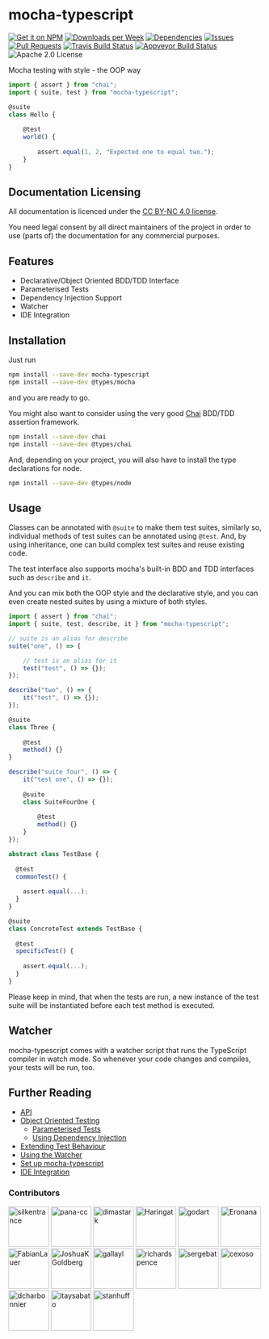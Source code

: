 # mocha-typescript

[![Get it on NPM](https://img.shields.io/npm/v/mocha-typescript.svg)](https://www.npmjs.com/package/mocha-typescript)
[![Downloads per Week](https://img.shields.io/npm/dw/mocha-typescript.svg)](https://www.npmjs.com/package/mocha-typescript)
[![Dependencies](https://img.shields.io/librariesio/github/pana-cc/mocha-typescript.svg)](https://libraries.io/npm/mocha-typescript)
[![Issues](https://img.shields.io/github/issues/pana-cc/mocha-typescript.svg)](https://github.com/pana-cc/mocha-typescript/issues)
[![Pull Requests](https://img.shields.io/github/issues-pr/pana-cc/mocha-typescript.svg)](https://github.com/pana-cc/mocha-typescript/pulls)
[![Travis Build Status](https://img.shields.io/travis/pana-cc/mocha-typescript/master.svg)](https://travis-ci.org/pana-cc/mocha-typescript)
[![Appveyor Build Status](https://img.shields.io/appveyor/ci/silkentrance/mocha-typescript.svg)](https://ci.appveyor.com/project/silkentrance/mocha-typescript)
![Apache 2.0 License](https://img.shields.io/npm/l/mocha-typescript.svg)

Mocha testing with style - the OOP way

```TypeScript
import { assert } from "chai";
import { suite, test } from "mocha-typescript";

@suite
class Hello {
  
    @test
    world() {
      
        assert.equal(1, 2, "Expected one to equal two.");
    }
}
```

## Documentation Licensing

All documentation is licenced under the [CC BY-NC 4.0 license](https://creativecommons.org/licenses/by-nc/4.0/).

You need legal consent by all direct maintainers of the project in order to use (parts of) the documentation for any 
commercial purposes.

## Features

- Declarative/Object Oriented BDD/TDD Interface
- Parameterised Tests
- Dependency Injection Support
- Watcher
- IDE Integration

## Installation

Just run

```bash
npm install --save-dev mocha-typescript
npm install --save-dev @types/mocha
```

and you are ready to go.

You might also want to consider using the very good [Chai](https://github.com/chaijs/chai) BDD/TDD assertion framework.

```bash
npm install --save-dev chai
npm install --save-dev @types/chai
```

And, depending on your project, you will also have to install the type declarations for node.

```bash
npm install --save-dev @types/node
```

## Usage

Classes can be annotated with ``@suite`` to make them test suites, similarly so, individual methods of test suites can
be annotated using ``@test``. And, by using inheritance, one can build complex test suites and reuse existing 
code.

The test interface also supports mocha's built-in BDD and TDD interfaces such as ``describe`` and ``it``. 

And you can mix both the OOP style and the declarative style, and you can even create nested suites by using a mixture
of both styles.

```TypeScript
import { assert } from "chai";
import { suite, test, describe, it } from "mocha-typescript";

// suite is an alias for describe
suite("one", () => {

    // test is an alias for it
    test("test", () => {});
});

describe("two", () => {
    it("test", () => {});
});

@suite
class Three {
  
    @test
    method() {}
}

describe("suite four", () => {
    it("test one", () => {});
    
    @suite
    class SuiteFourOne {
      
        @test
        method() {}
    }
});

abstract class TestBase {
  
  @test
  commonTest() {
    
    assert.equal(...);
  }
}

@suite
class ConcreteTest extends TestBase {
  
  @test
  specificTest() {
    
    assert.equal(...);
  }
}
```

Please keep in mind, that when the tests are run, a new instance of the test suite will be instantiated before each test
method is executed.

## Watcher

mocha-typescript comes with a watcher script that runs the TypeScript compiler in watch mode. So whenever your code 
changes and compiles, your tests will be run, too.

## Further Reading

 - [API](https://github.com/pana-cc/mocha-typescript/blob/master/docs/api.md)
 - [Object Oriented Testing](https://github.com/pana-cc/mocha-typescript/blob/master/docs/oop.md)
   - [Parameterised Tests](https://github.com/pana-cc/mocha-typescript/blob/master/docs/oop_params.md)
   - [Using Dependency Injection](https://github.com/pana-cc/mocha-typescript/blob/master/docs/di.md)
 - [Extending Test Behaviour](https://github.com/pana-cc/mocha-typescript/blob/master/docs/extendbehave.md)
 - [Using the Watcher](https://github.com/pana-cc/mocha-typescript/blob/master/docs/watcher.md)
 - [Set up mocha-typescript](https://github.com/pana-cc/mocha-typescript/blob/master/docs/setup.md)
 - [IDE Integration](https://github.com/pana-cc/mocha-typescript/blob/master/docs/ide.md)

### Contributors

[//]: contributor-faces
<a href="https://github.com/silkentrance"><img src="https://avatars3.githubusercontent.com/u/6068824?v=4" title="silkentrance" width="80" height="80"></a>
<a href="https://github.com/pana-cc"><img src="https://avatars2.githubusercontent.com/u/24751471?v=4" title="pana-cc" width="80" height="80"></a>
<a href="https://github.com/dimastark"><img src="https://avatars3.githubusercontent.com/u/11780431?v=4" title="dimastark" width="80" height="80"></a>
<a href="https://github.com/Haringat"><img src="https://avatars1.githubusercontent.com/u/3000678?v=4" title="Haringat" width="80" height="80"></a>
<a href="https://github.com/godart"><img src="https://avatars2.githubusercontent.com/u/5794761?v=4" title="godart" width="80" height="80"></a>
<a href="https://github.com/Eronana"><img src="https://avatars3.githubusercontent.com/u/9164153?v=4" title="Eronana" width="80" height="80"></a>
<a href="https://github.com/FabianLauer"><img src="https://avatars0.githubusercontent.com/u/2205595?v=4" title="FabianLauer" width="80" height="80"></a>
<a href="https://github.com/JoshuaKGoldberg"><img src="https://avatars1.githubusercontent.com/u/3335181?v=4" title="JoshuaKGoldberg" width="80" height="80"></a>
<a href="https://github.com/gallayl"><img src="https://avatars0.githubusercontent.com/u/16716099?v=4" title="gallayl" width="80" height="80"></a>
<a href="https://github.com/richardspence"><img src="https://avatars2.githubusercontent.com/u/9914123?v=4" title="richardspence" width="80" height="80"></a>
<a href="https://github.com/sergebat"><img src="https://avatars1.githubusercontent.com/u/5421460?v=4" title="sergebat" width="80" height="80"></a>
<a href="https://github.com/cexoso"><img src="https://avatars2.githubusercontent.com/u/11764107?v=4" title="cexoso" width="80" height="80"></a>
<a href="https://github.com/dcharbonnier"><img src="https://avatars3.githubusercontent.com/u/6220422?v=4" title="dcharbonnier" width="80" height="80"></a>
<a href="https://github.com/itaysabato"><img src="https://avatars0.githubusercontent.com/u/2768658?v=4" title="itaysabato" width="80" height="80"></a>
<a href="https://github.com/stanhuff"><img src="https://avatars2.githubusercontent.com/u/4603784?v=4" title="stanhuff" width="80" height="80"></a>

[//]: contributor-faces
